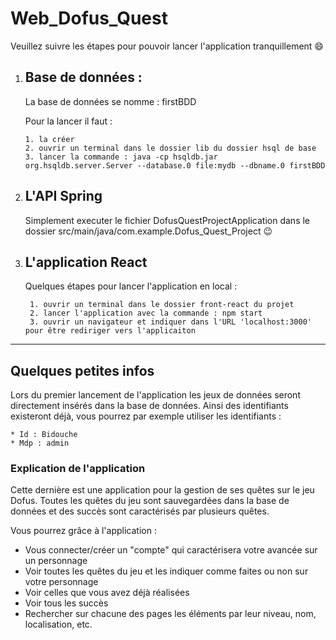 # Web_Dofus_Quest

Veuillez suivre les étapes pour pouvoir lancer l'application tranquillement 😄

1.  ## Base de données : 

    La base de données se nomme : firstBDD

    Pour la lancer il faut :

        1. la créer
        2. ouvrir un terminal dans le dossier lib du dossier hsql de base
        3. lancer la commande : java -cp hsqldb.jar org.hsqldb.server.Server --database.0 file:mydb --dbname.0 firstBDD



2. ## L'API Spring
    
    Simplement executer le fichier DofusQuestProjectApplication dans le dossier src/main/java/com.example.Dofus_Quest_Project 😉



3. ## L'application React

    Quelques étapes pour lancer l'application en local :

        1. ouvrir un terminal dans le dossier front-react du projet
        2. lancer l'application avec la commande : npm start 
        3. ouvrir un navigateur et indiquer dans l'URL 'localhost:3000' pour être rediriger vers l'applicaiton

---



## Quelques petites infos 

Lors du premier lancement de l'application les jeux de données seront directement insérés dans la base de données.
Ainsi des identifiants existeront déjà, vous pourrez par exemple utiliser les identifiants :

    * Id : Bidouche
    * Mdp : admin

### Explication de l'application 

Cette dernière est une application pour la gestion de ses quêtes sur le jeu Dofus. 
Toutes les quêtes du jeu sont sauvegardées dans la base de données et des succès sont caractérisés par plusieurs quêtes.

Vous pourrez grâce à l'application :

* Vous connecter/créer un "compte" qui caractérisera votre avancée sur un personnage
* Voir toutes les quêtes du jeu et les indiquer comme faites ou non sur votre personnage
* Voir celles que vous avez déjà réalisées
* Voir tous les succès
* Rechercher sur chacune des pages les éléments par leur niveau, nom, localisation, etc.

